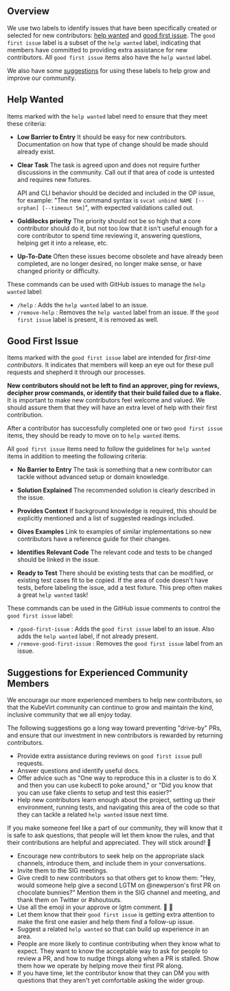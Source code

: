 <!-- source: https://github.com/kubernetes/community/blob/master/contributors/guide/help-wanted.md -->

## Overview

We use two labels to identify issues that have been specifically created or selected for new contributors: [help wanted](#help-wanted) and [good first
issue](#good-first-issue). The `good first issue` label is a subset of the `help wanted`
label, indicating that members have committed to providing extra assistance for
new contributors. All `good first issue` items also have the `help wanted`
label.

We also have some [suggestions](#suggestions) for using these labels to help
grow and improve our community.

## Help Wanted

Items marked with the `help wanted` label need to ensure that they meet these criteria:

- **Low Barrier to Entry**
  It should be easy for new contributors. Documentation on how that type of
  change should be made should already exist.

- **Clear Task**
  The task is agreed upon and does not require further discussions in the
  community. Call out if that area of code is untested and requires new
  fixtures.

  API and CLI behavior should be decided and included in the OP issue, for example: "The
  new command syntax is `svcat unbind NAME [--orphan] [--timeout 5m]`", with
  expected validations called out.

- **Goldilocks priority**
  The priority should not be so high that a core contributor should do it, but not too low that it
  isn't useful enough for a core contributor to spend time reviewing it, answering
  questions, helping get it into a release, etc.

- **Up-To-Date**
  Often these issues become obsolete and have already been completed, are no longer
  desired, no longer make sense, or have changed priority or difficulty.

<!-- TODO find a good one
A good example of a Help Wanted issue description can be found here: [kubernetes/test-infra#21356 (comment)](https://github.com/kubernetes/test-infra/issues/21356#issuecomment-799972711).
-->

These commands can be used with GitHub issues to manage the `help wanted` label:

- `/help` : Adds the `help wanted` label to an issue.
- `/remove-help` : Removes the `help wanted` label from an issue. If the
  `good first issue` label is present, it is removed as well. 

## Good First Issue

Items marked with the `good first issue` label are intended for _first-time
contributors_. It indicates that members will keep an eye out for these pull
requests and shepherd it through our processes.

**New contributors should not be left to find an approver, ping for reviews,
decipher prow commands, or identify that their build failed due to a flake.**
It is important to make new contributors feel welcome and valued. We should assure them that they
will have an extra level of help with their first contribution.

After a contributor has successfully completed one or two `good first issue` items, they
should be ready to move on to `help wanted` items.

All `good first issue` items need to follow the guidelines for `help wanted`
items in addition to meeting the following criteria:

- **No Barrier to Entry**
  The task is something that a new contributor can tackle without advanced
  setup or domain knowledge.

- **Solution Explained**
  The recommended solution is clearly described in the issue.

- **Provides Context**
  If background knowledge is required, this should be explicitly mentioned and a
  list of suggested readings included.

- **Gives Examples**
  Link to examples of similar implementations so new contributors have a
  reference guide for their changes.

- **Identifies Relevant Code**
  The relevant code and tests to be changed should be linked in the issue.

- **Ready to Test**
  There should be existing tests that can be modified, or existing test cases
  fit to be copied. If the area of code doesn't have tests, before labeling the
  issue, add a test fixture. This prep often makes a great `help wanted` task!

<!-- TODO find a good one
A good example of a `good first issue` description can be found here: [kubernetes/kubernetes#68231](https://github.com/kubernetes/kubernetes/issues/68231).
-->

These commands can be used in the GitHub issue comments to control the `good first issue` label:

- `/good-first-issue` : Adds the `good first issue` label to an issue. Also adds
  the `help wanted` label, if not already present.
- `/remove-good-first-issue` : Removes the `good first issue` label from an issue.

## Suggestions for Experienced Community Members

We encourage our more experienced members to help new contributors, so that the
KubeVirt community can continue to grow and maintain the kind, inclusive
community that we all enjoy today.

The following suggestions go a long way toward preventing "drive-by" PRs, and
ensure that our investment in new contributors is rewarded by returning contributors.

- Provide extra assistance during reviews on `good first issue` pull requests.
- Answer questions and identify useful docs.
- Offer advice such as "One way to reproduce this in a cluster is to do X and
  then you can use kubectl to poke around," or "Did you know that you can
  use fake clients to setup and test this easier?"
- Help new contributors learn enough about the project, setting up their
  environment, running tests, and navigating this area of the code so that they
  can tackle a related `help wanted` issue next time.

If you make someone feel like a part of our community, they will know that it is safe to ask
questions, that people will let them know the rules, and that their
contributions are helpful and appreciated. They will stick around! 🌈

- Encourage new contributors to seek help on the appropriate slack channels,
  introduce them, and include them in your conversations.
- Invite them to the SIG meetings.
- Give credit to new contributors so that others get to know them: "Hey, would
  someone help give a second LGTM on @newperson's first PR on chocolate
  bunnies?" Mention them in the SIG channel and meeting, and thank them on Twitter or
  #shoutouts.
- Use all the emoji in your approve or lgtm comment. 💖 🚀
- Let them know that their `good first issue` is getting extra attention to make
  the first one easier and help them find a follow-up issue.
- Suggest a related `help wanted` so that can build up experience in an area.
- People are more likely to continue contributing when they know what to expect.
  They want to know the acceptable way to ask for people to review a PR, and how to nudge things along
  when a PR is stalled. Show them how we operate by helping move their first PR
  along.
- If you have time, let the contributor know that they can DM you with questions
  that they aren't yet comfortable asking the wider group.
